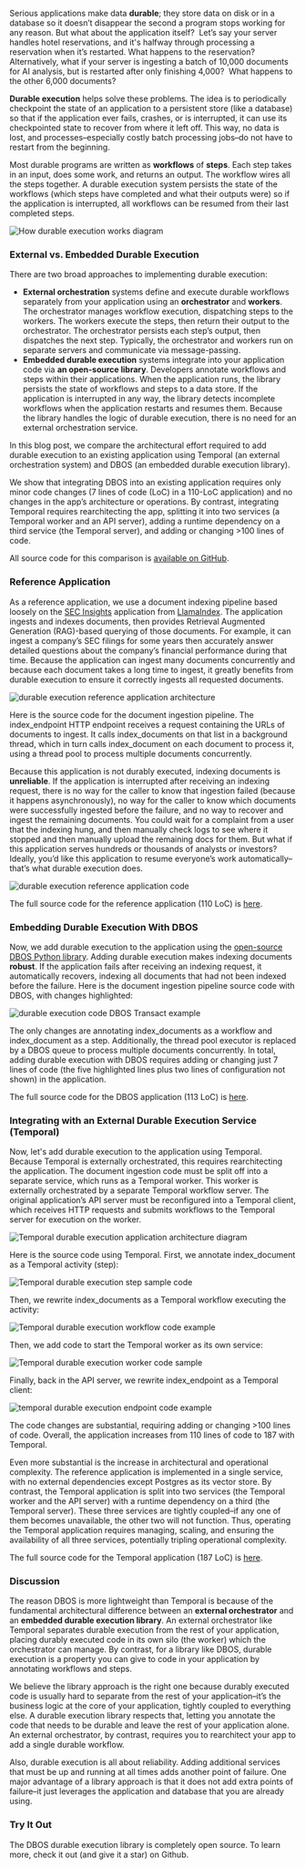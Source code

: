 Serious applications make data **durable**; they store data on disk or in a database so it doesn’t disappear the second a program stops working for any reason. But what about the application itself?  Let’s say your server handles hotel reservations, and it's halfway through processing a reservation when it’s restarted. What happens to the reservation? Alternatively, what if your server is ingesting a batch of 10,000 documents for AI analysis, but is restarted after only finishing 4,000?  What happens to the other 6,000 documents?

**Durable execution** helps solve these problems. The idea is to periodically checkpoint the state of an application to a persistent store (like a database) so that if the application ever fails, crashes, or is interrupted, it can use its checkpointed state to recover from where it left off. This way, no data is lost, and processes–especially costly batch processing jobs–do not have to restart from the beginning.

Most durable programs are written as **workflows** of **steps**. Each step takes in an input, does some work, and returns an output. The workflow wires all the steps together. A durable execution system persists the state of the workflows (which steps have completed and what their outputs were) so if the application is interrupted, all workflows can be resumed from their last completed steps.

![How durable execution works diagram](https://cdn.prod.website-files.com/672411cbf038560468c9e68f/67db93d92484dbfd039ce77b_AD_4nXfB0sV0DXrhRAfJvfLm784u_Jhdqnj8igxk802o8ZoanK7vPkLznsbMlz-mA-q5fQxBsYjH8KfDlhaHCB5VbdWFyODd3abLikmOiUYk5Fv9_TpH1fS7t2cmwXWPYyFWmLcLUCc2RA.png)

### External vs. Embedded Durable Execution

There are two broad approaches to implementing durable execution:

* **External orchestration** systems define and execute durable workflows separately from your application using an **orchestrator** and **workers**. The orchestrator manages workflow execution, dispatching steps to the workers. The workers execute the steps, then return their output to the orchestrator. The orchestrator persists each step’s output, then dispatches the next step. Typically, the orchestrator and workers run on separate servers and communicate via message-passing.
* **Embedded durable execution** systems integrate into your application code via **an open-source library**. Developers annotate workflows and steps within their applications. When the application runs, the library persists the state of workflows and steps to a data store. If the application is interrupted in any way, the library detects incomplete workflows when the application restarts and resumes them. Because the library handles the logic of durable execution, there is no need for an external orchestration service.

In this blog post, we compare the architectural effort required to add durable execution to an existing application using Temporal (an external orchestration system) and DBOS (an embedded durable execution library).

We show that integrating DBOS into an existing application requires only minor code changes (7 lines of code (LoC) in a 110-LoC application) and no changes in the app’s architecture or operations. By contrast, integrating Temporal requires rearchitecting the app, splitting it into two services (a Temporal worker and an API server), adding a runtime dependency on a third service (the Temporal server), and adding or changing >100 lines of code.

All source code for this comparison is [available on GitHub](https://github.com/dbos-inc/durable-execution-benchmark).

### Reference Application

As a reference application, we use a document indexing pipeline based loosely on the [SEC Insights](https://github.com/run-llama/sec-insights) application from [LlamaIndex](https://www.llamaindex.ai/). The application ingests and indexes documents, then provides Retrieval Augmented Generation (RAG)-based querying of those documents. For example, it can ingest a company’s SEC filings for some years then accurately answer detailed questions about the company’s financial performance during that time. Because the application can ingest many documents concurrently and because each document takes a long time to ingest, it greatly benefits from durable execution to ensure it correctly ingests all requested documents.

![durable execution reference application architecture](https://cdn.prod.website-files.com/672411cbf038560468c9e68f/67db93d977f6c3eb43585b86_AD_4nXdJTxPLnl_mIDW06rov_SaDc2CJ6i_ABmW9Yb0zEOhdvOKO34-S02_Fru2YFR577dicdfLI4ZIN8zXYKqDT7IMaxs-CHTJqFRVNEk5W7wAbqQIh66FdNFtAQQ6Vw4MgX0ciGtpyyw.png)

Here is the source code for the document ingestion pipeline. The index\_endpoint HTTP endpoint receives a request containing the URLs of documents to ingest. It calls index\_documents on that list in a background thread, which in turn calls index\_document on each document to process it, using a thread pool to process multiple documents concurrently.

Because this application is not durably executed, indexing documents is **unreliable**. If the application is interrupted after receiving an indexing request, there is no way for the caller to know that ingestion failed (because it happens asynchronously), no way for the caller to know which documents were successfully ingested before the failure, and no way to recover and ingest the remaining documents. You could wait for a complaint from a user that the indexing hung, and then manually check logs to see where it stopped and then manually upload the remaining docs for them. But what if this application serves hundreds or thousands of analysts or investors? Ideally, you’d like this application to resume everyone’s work automatically–that’s what durable execution does.

![durable execution reference application code](https://cdn.prod.website-files.com/672411cbf038560468c9e68f/67db93d917182387cf7a1f2e_AD_4nXfLtE0qa5KtQIky8qwL5wF68SZ3W_8p3wSFA7hGEetZ1rCTPo58JFNNJ9Kvsm1tDpi41TJiA1WbpoCSdF-NymJ_mpxkp92ck8a7PTRBQUpjYvtjnSvjBaYdT-f7gNluL85Wfq4e3g.png)

The full source code for the reference application (110 LoC) is [here](https://github.com/dbos-inc/durable-execution-benchmark/blob/main/reference-application/app/main.py).

### Embedding Durable Execution With DBOS

Now, we add durable execution to the application using the [open-source DBOS Python library](https://github.com/dbos-inc/dbos-transact-py). Adding durable execution makes indexing documents **robust**. If the application fails after receiving an indexing request, it automatically recovers, indexing all documents that had not been indexed before the failure. Here is the document ingestion pipeline source code with DBOS, with changes highlighted:

![durable execution code DBOS Transact example](https://cdn.prod.website-files.com/672411cbf038560468c9e68f/67db93d95bbc3510b337a601_AD_4nXeo_PuSTDWnjG_5ofEpums5ARg1xReR-ofPM_7Tbs8GnH9olyFmOOjRSF5cTkocgyoc8SbS9z7qmiaKjkOLxokzTsjZzJ-it2hMOY32pwsU__arY1lPf-ydNqzsx_cJ7_dgmIRC1A.png)

The only changes are annotating index\_documents as a workflow and index\_document as a step. Additionally, the thread pool executor is replaced by a DBOS queue to process multiple documents concurrently. In total, adding durable execution with DBOS requires adding or changing just 7 lines of code (the five highlighted lines plus two lines of configuration not shown) in the application.

The full source code for the DBOS application (113 LoC) is [here](https://github.com/dbos-inc/durable-execution-benchmark/blob/main/dbos-application/app/main.py).

### Integrating with an External Durable Execution Service (Temporal)

Now, let's add durable execution to the application using Temporal. Because Temporal is externally orchestrated, this requires rearchitecting the application. The document ingestion code must be split off into a separate service, which runs as a Temporal worker. This worker is externally orchestrated by a separate Temporal workflow server. The original application’s API server must be reconfigured into a Temporal client, which receives HTTP requests and submits workflows to the Temporal server for execution on the worker.

![Temporal durable execution application architecture diagram](https://cdn.prod.website-files.com/672411cbf038560468c9e68f/67db93d91501865ec2865430_AD_4nXfxPl-HJf8rcjItQ-kuzrBd9KKEPAeyfh1ubL29HE1iHS1ItXz8Lz_sIYSZP3xTxPzA0Z4Zpl6a8yp4RSp8_5VAv_QLLp4W9l_3sfM98im0P1ITK7bPPnOcqsTW7Zl7nOhZ7OwLNg.png)

Here is the source code using Temporal. First, we annotate index\_document as a Temporal activity (step):

![Temporal durable execution step sample code](https://cdn.prod.website-files.com/672411cbf038560468c9e68f/67db93d9b1de9ee05d8b491e_AD_4nXdCkrCgGTPmUlfugJO1zgqP34XXTWKr2bySyHd02hN-BfzLvldDVxN7xItTkKOYyBUzYPbhdWnlAjHDfprvogJf4dlyqxgSVBODZTwwM1ITNbQ8LSvvzsqReSved1KbQFNy7RD4Wg.png)

Then, we rewrite index\_documents as a Temporal workflow executing the activity:

![Temporal durable execution workflow code example](https://cdn.prod.website-files.com/672411cbf038560468c9e68f/67db93d912bb2d1abe2269d7_AD_4nXfLa9bIycc5EsY84wocGNqaiY4zO0m3AlakuQDkc4tk2WJM08G6_pezsnhnZ7wyp2RfLoLa_lxIO9TKxgw4CglAdxCz3KOrglHdpABR9JhN9Cwpj-ZCqRT22IAa0W5PoqPyrkiYDQ.png)

Then, we add code to start the Temporal worker as its own service:

![Temporal durable execution worker code sample](https://cdn.prod.website-files.com/672411cbf038560468c9e68f/67db93da2b8156c2fd8fe63d_AD_4nXcr7eaCJp0n_pm477qT5LfuCCQMF5Xt_nzQ4f2CR6N5LcE_SStRuZ2OD8LO50jkcKucFA2IGxjd7-AM_K-IGD5C3boUH8IwFg6fHBOg3D95AI6K5QTFTKLVSO8B-Uh6rIIzmSgYaw.png)

Finally, back in the API server, we rewrite index\_endpoint as a Temporal client:

![temporal durable execution endpoint code example](https://cdn.prod.website-files.com/672411cbf038560468c9e68f/67db93d95bbc3510b337a5fb_AD_4nXdIJsckRJt7bwcVUp98L5NMXwBy24G8xERUbkuYmdMB9vyJ7_Q7gw5DnSLiB-7PvKCYJZX7yC0vaWN6M8gu-qZopz-B4S6ORwEIlDauFlm1BeJK9pRWDgJdKYfMfTp29Ze7mGuZ.png)

The code changes are substantial, requiring adding or changing >100 lines of code. Overall, the application increases from 110 lines of code to 187 with Temporal.

Even more substantial is the increase in architectural and operational complexity. The reference application is implemented in a single service, with no external dependencies except Postgres as its vector store. By contrast, the Temporal application is split into two services (the Temporal worker and the API server) with a runtime dependency on a third (the Temporal server). These three services are tightly coupled–if any one of them becomes unavailable, the other two will not function. Thus, operating the Temporal application requires managing, scaling, and ensuring the availability of all three services, potentially tripling operational complexity.

The full source code for the Temporal application (187 LoC) is [here](https://github.com/dbos-inc/durable-execution-benchmark/tree/main/temporal-application).

### Discussion

The reason DBOS is more lightweight than Temporal is because of the fundamental architectural difference between an **external orchestrator** and an **embedded durable execution library**. An external orchestrator like Temporal separates durable execution from the rest of your application, placing durably executed code in its own silo (the worker) which the orchestrator can manage. By contrast, for a library like DBOS, durable execution is a property you can give to code in your application by annotating workflows and steps.

We believe the library approach is the right one because durably executed code is usually hard to separate from the rest of your application–it’s the business logic at the core of your application, tightly coupled to everything else. A durable execution library respects that, letting you annotate the code that needs to be durable and leave the rest of your application alone. An external orchestrator, by contrast, requires you to rearchitect your app to add a single durable workflow.

Also, durable execution is all about reliability. Adding additional services that must be up and running at all times adds another point of failure. One major advantage of a library approach is that it does not add extra points of failure–it just leverages the application and database that you are already using.

### Try It Out

The DBOS durable execution library is completely open source. To learn more, check it out (and give it a star) on Github.

‍